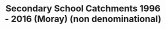 ---
schema: default
title: Secondary School Catchments 1996 - 2016 (Moray) (non denominational)
organization: Moray Council
notes: Secondary School Catchments 24/04/1996 - 23/10/2016 (Moray) (non denominational)In  Moray, the education authority discharges its duty to secure adequate  and efficient education for the local authority area by operating a  “catchment area” system to enable parents/carers to comply with their  duty to provide efficient education for their child(ren).  The zones  (catchment areas) are shown as delineated areas on maps.  Information on  these catchment areas is available at the Moray Council website.Most  parents of children living within the catchment area will choose for  their children to attend the designated primary and secondary school for  their catchment area.If  a parent wishes their child to be enrolled at a school which is not the  designated catchment area school for their postal address, they must  make an out-of-zone ‘placing request’.  
resources:

  - name: Secondary School Catchments 1996 - 2016 (Moray) (non denominational) FEATURE LAYER
  - url: 
  - format: FEATURE LAYER

license: 
category:

  - education

  - Open Data

  - boundaries


  - 

maintainer: Tim Wisniewski
maintainer_email: tim@timwis.com
---